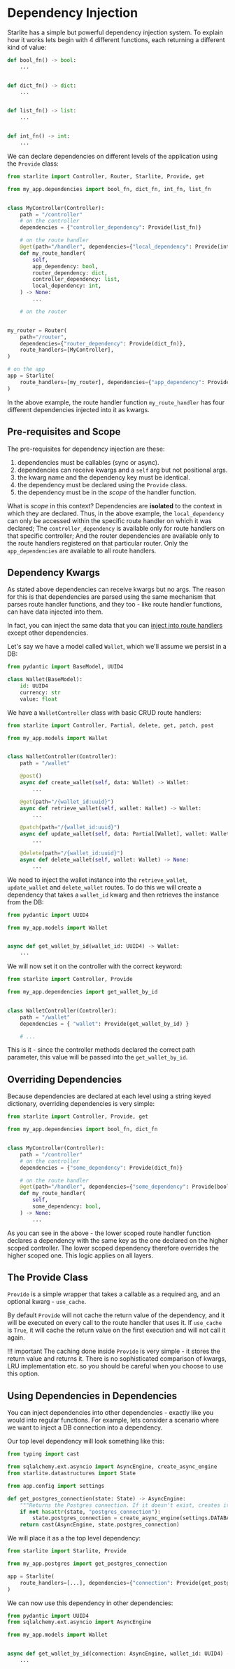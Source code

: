 # Dependency Injection

Starlite has a simple but powerful dependency injection system. To explain how it works lets begin with 4 different
functions, each returning a different kind of value:

```python
def bool_fn() -> bool:
    ...


def dict_fn() -> dict:
    ...


def list_fn() -> list:
    ...


def int_fn() -> int:
    ...
```

We can declare dependencies on different levels of the application using the `Provide` class:

```python
from starlite import Controller, Router, Starlite, Provide, get

from my_app.dependencies import bool_fn, dict_fn, int_fn, list_fn


class MyController(Controller):
    path = "/controller"
    # on the controller
    dependencies = {"controller_dependency": Provide(list_fn)}

    # on the route handler
    @get(path="/handler", dependencies={"local_dependency": Provide(int_fn)})
    def my_route_handler(
        self,
        app_dependency: bool,
        router_dependency: dict,
        controller_dependency: list,
        local_dependency: int,
    ) -> None:
        ...

    # on the router


my_router = Router(
    path="/router",
    dependencies={"router_dependency": Provide(dict_fn)},
    route_handlers=[MyController],
)

# on the app
app = Starlite(
    route_handlers=[my_router], dependencies={"app_dependency": Provide(bool_fn)}
)
```

In the above example, the route handler function `my_route_handler` has four different dependencies injected into it as
kwargs.

## Pre-requisites and Scope

The pre-requisites for dependency injection are these:

1. dependencies must be callables (sync or async).
2. dependencies can receive kwargs and a `self` arg but not positional args.
3. the kwarg name and the dependency key must be identical.
4. the dependency must be declared using the `Provide` class.
5. the dependency must be in the _scope_ of the handler function.

What is _scope_ in this context? Dependencies are **isolated** to the context in which they are declared. Thus, in the
above example, the `local_dependency` can only be accessed within the specific route handler on which it was declared;
The `controller_dependency` is available only for route handlers on that specific controller; And the router
dependencies are available only to the route handlers registered on that particular router. Only the `app_dependencies`
are available to all route handlers.

## Dependency Kwargs

As stated above dependencies can receive kwargs but no args. The reason for this is that dependencies are parsed using
the same mechanism that parses route handler functions, and they too - like route handler functions, can have data
injected into them.

In fact, you can inject the same data that you
can [inject into route handlers](2-route-handlers.md#handler-function-kwargs) except other dependencies.

Let's say we have a model called `Wallet`, which we'll assume we persist in a DB:

```python title="my_app/models.py"
from pydantic import BaseModel, UUID4

class Wallet(BaseModel):
    id: UUID4
    currency: str
    value: float
```

We have a `WalletController` class with basic CRUD route handlers:

```python title="my_app/wallet/controller.py"
from starlite import Controller, Partial, delete, get, patch, post

from my_app.models import Wallet


class WalletController(Controller):
    path = "/wallet"

    @post()
    async def create_wallet(self, data: Wallet) -> Wallet:
        ...

    @get(path="/{wallet_id:uuid}")
    async def retrieve_wallet(self, wallet: Wallet) -> Wallet:
        ...

    @patch(path="/{wallet_id:uuid}")
    async def update_wallet(self, data: Partial[Wallet], wallet: Wallet) -> Wallet:
        ...

    @delete(path="/{wallet_id:uuid}")
    async def delete_wallet(self, wallet: Wallet) -> None:
        ...
```

We need to inject the wallet instance into the `retrieve_wallet`, `update_wallet` and `delete_wallet` routes. To do
this we will create a dependency that takes a `wallet_id` kwarg and then retrieves the instance from the DB:

```python title="my_app/dependencies.py"
from pydantic import UUID4

from my_app.models import Wallet


async def get_wallet_by_id(wallet_id: UUID4) -> Wallet:
    ...
```

We will now set it on the controller with the correct keyword:

```python title="my_app/wallet/controller.py"
from starlite import Controller, Provide

from my_app.dependencies import get_wallet_by_id


class WalletController(Controller):
    path = "/wallet"
    dependencies = { "wallet": Provide(get_wallet_by_id) }

    # ...
```

This is it - since the controller methods declared the correct path parameter, this value will be passed into
the `get_wallet_by_id`.

## Overriding Dependencies

Because dependencies are declared at each level using a string keyed dictionary, overriding dependencies is very simple:

```python
from starlite import Controller, Provide, get

from my_app.dependencies import bool_fn, dict_fn


class MyController(Controller):
    path = "/controller"
    # on the controller
    dependencies = {"some_dependency": Provide(dict_fn)}

    # on the route handler
    @get(path="/handler", dependencies={"some_dependency": Provide(bool_fn)})
    def my_route_handler(
        self,
        some_dependency: bool,
    ) -> None:
        ...
```

As you can see in the above - the lower scoped route handler function declares a dependency with the same key as the one
declared on the higher scoped controller. The lower scoped dependency therefore overrides the higher scoped one. This
logic applies on all layers.

## The Provide Class

`Provide` is a simple wrapper that takes a callable as a required arg, and an optional kwarg - `use_cache`.

By default `Provide` will not cache the return value of the dependency, and it will be executed on every call to
the route handler that uses it. If `use_cache` is `True`, it will cache the return value on the first execution and
will not call it again.

!!! important
The caching done inside `Provide` is very simple - it stores the return value and returns it.
There is no sophisticated comparison of kwargs, LRU implementation etc. so you should be careful when
you choose to use this option.

## Using Dependencies in Dependencies

You can inject dependencies into other dependencies - exactly like you would into regular functions. For example, lets
consider a scenario where we want to inject a DB connection into a dependency.

Our top level dependency will look something like this:

```python title="my_app/postgres.py"
from typing import cast

from sqlalchemy.ext.asyncio import AsyncEngine, create_async_engine
from starlite.datastructures import State

from app.config import settings

def get_postgres_connection(state: State) -> AsyncEngine:
    """Returns the Postgres connection. If it doesn't exist, creates it and saves it in a State object"""
    if not hasattr(state, "postgres_connection"):
        state.postgres_connection = create_async_engine(settings.DATABASE_URI)
    return cast(AsyncEngine, state.postgres_connection)
```

We will place it as a the top level dependency:

```python
from starlite import Starlite, Provide

from my_app.postgres import get_postgres_connection

app = Starlite(
    route_handlers=[...], dependencies={"connection": Provide(get_postgres_connection)}
)
```

We can now use this dependency in other dependencies:

```python title="my_app/dependencies.py"
from pydantic import UUID4
from sqlalchemy.ext.asyncio import AsyncEngine

from my_app.models import Wallet


async def get_wallet_by_id(connection: AsyncEngine, wallet_id: UUID4) -> Wallet:
    ...
```
